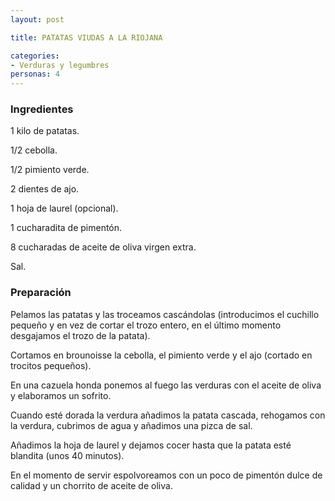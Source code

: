 ```yaml
---
layout: post

title: PATATAS VIUDAS A LA RIOJANA

categories:
- Verduras y legumbres
personas: 4 
---
```

<h3>Ingredientes</h3>1 kilo de patatas.

1/2 cebolla.

1/2 pimiento verde.

2 dientes de ajo.

1 hoja de laurel (opcional).

1 cucharadita de pimentón.

8 cucharadas de aceite de oliva virgen extra.

Sal.

<h3>Preparación</h3>Pelamos las patatas y las troceamos cascándolas (introducimos el cuchillo pequeño y en vez de cortar el trozo entero, en el último momento desgajamos el trozo de la patata).

Cortamos en brounoisse la cebolla, el pimiento verde y el ajo (cortado en trocitos pequeños).

En una cazuela honda ponemos al fuego las verduras con el aceite de oliva y elaboramos un sofrito.

Cuando esté dorada la verdura añadimos la patata cascada, rehogamos con la verdura, cubrimos de agua y añadimos una pizca de sal.

Añadimos la hoja de laurel y dejamos cocer hasta que la patata esté blandita (unos 40 minutos).

En el momento de servir espolvoreamos con un poco de pimentón dulce de calidad y un chorrito de aceite de oliva.